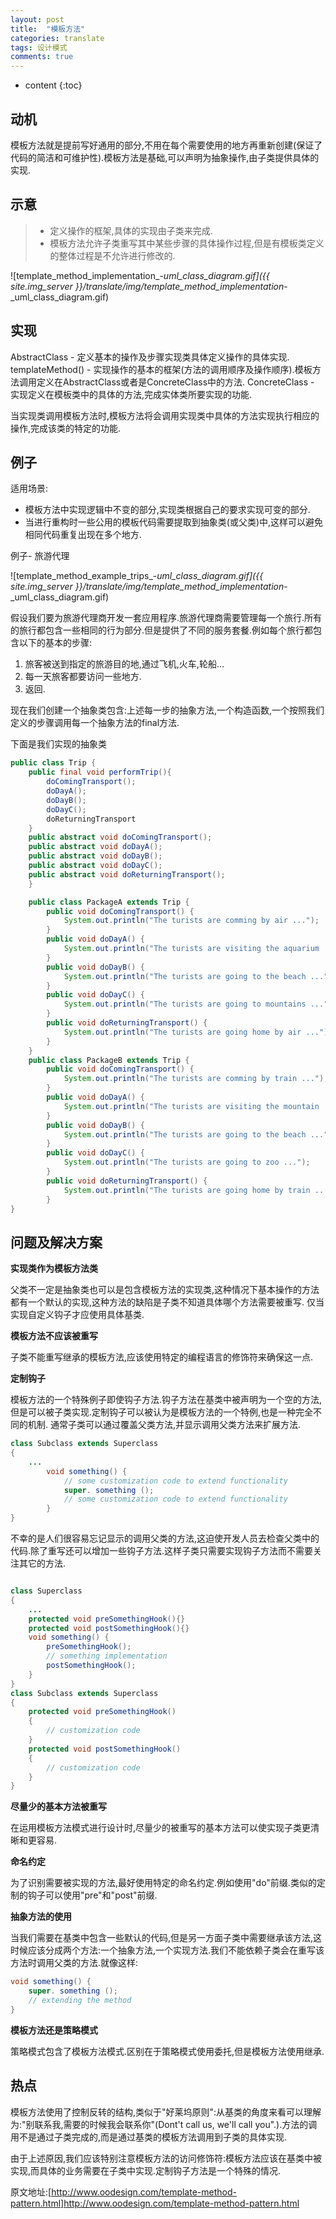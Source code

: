 ```yaml
---
layout: post
title:  "模板方法"
categories: translate
tags: 设计模式
comments: true
---
```


* content
{:toc}

## 动机

模板方法就是提前写好通用的部分,不用在每个需要使用的地方再重新创建(保证了代码的简洁和可维护性).模板方法是基础,可以声明为抽象操作,由子类提供具体的实现.

## 示意

> * 定义操作的框架,具体的实现由子类来完成.
> * 模板方法允许子类重写其中某些步骤的具体操作过程,但是有模板类定义的整体过程是不允许进行修改的.

![template_method_implementation_-_uml_class_diagram.gif]({{ site.img_server }}/translate/img/template_method_implementation_-_uml_class_diagram.gif)







## 实现

AbstractClass - 定义基本的操作及步骤实现类具体定义操作的具体实现.
templateMethod() - 实现操作的基本的框架(方法的调用顺序及操作顺序).模板方法调用定义在AbstractClass或者是ConcreteClass中的方法.
ConcreteClass - 实现定义在模板类中的具体的方法,完成实体类所要实现的功能.

当实现类调用模板方法时,模板方法将会调用实现类中具体的方法实现执行相应的操作,完成该类的特定的功能.

## 例子

适用场景:

* 模板方法中实现逻辑中不变的部分,实现类根据自己的要求实现可变的部分.
* 当进行重构时一些公用的模板代码需要提取到抽象类(或父类)中,这样可以避免相同代码重复出现在多个地方.

例子- 旅游代理

![template_method_example_trips_-_uml_class_diagram.gif]({{ site.img_server }}/translate/img/template_method_implementation_-_uml_class_diagram.gif)

假设我们要为旅游代理商开发一套应用程序.旅游代理商需要管理每一个旅行.所有的旅行都包含一些相同的行为部分.但是提供了不同的服务套餐.例如每个旅行都包含以下的基本的步骤:

1. 旅客被送到指定的旅游目的地,通过飞机,火车,轮船...
2. 每一天旅客都要访问一些地方.
3. 返回.

现在我们创建一个抽象类包含:上述每一步的抽象方法,一个构造函数,一个按照我们定义的步骤调用每一个抽象方法的final方法.

下面是我们实现的抽象类

```java
public class Trip {
    public final void performTrip(){
        doComingTransport();
        doDayA();
        doDayB();
        doDayC();
        doReturningTransport
    }
    public abstract void doComingTransport();
    public abstract void doDayA();
    public abstract void doDayB();
    public abstract void doDayC();
    public abstract void doReturningTransport();
    }

    public class PackageA extends Trip {
        public void doComingTransport() {
            System.out.println("The turists are comming by air ...");
        }
        public void doDayA() {
            System.out.println("The turists are visiting the aquarium ...");
        }
        public void doDayB() {
            System.out.println("The turists are going to the beach ...");
        }
        public void doDayC() {
            System.out.println("The turists are going to mountains ...");
        }
        public void doReturningTransport() {
            System.out.println("The turists are going home by air ...");
        }
    }
    public class PackageB extends Trip {
        public void doComingTransport() {
            System.out.println("The turists are comming by train ...");
        }
        public void doDayA() {
            System.out.println("The turists are visiting the mountain ...");
        }
        public void doDayB() {
            System.out.println("The turists are going to the beach ...");
        }
        public void doDayC() {
            System.out.println("The turists are going to zoo ...");
        }
        public void doReturningTransport() {
            System.out.println("The turists are going home by train ...");
        }
}
```

## 问题及解决方案

**实现类作为模板方法类**

父类不一定是抽象类也可以是包含模板方法的实现类,这种情况下基本操作的方法都有一个默认的实现,这种方法的缺陷是子类不知道具体哪个方法需要被重写.
仅当实现自定义钩子才应使用具体基类.

**模板方法不应该被重写**

子类不能重写继承的模板方法,应该使用特定的编程语言的修饰符来确保这一点.

**定制钩子**

模板方法的一个特殊例子即使钩子方法.钩子方法在基类中被声明为一个空的方法,但是可以被子类实现.定制钩子可以被认为是模板方法的一个特例,也是一种完全不同的机制.
通常子类可以通过覆盖父类方法,并显示调用父类方法来扩展方法.

```java
class Subclass extends Superclass
{
    ...
        void something() {
            // some customization code to extend functionality
            super. something ();
            // some customization code to extend functionality
        }
}
```

不幸的是人们很容易忘记显示的调用父类的方法,这迫使开发人员去检查父类中的代码.除了重写还可以增加一些钩子方法.这样子类只需要实现钩子方法而不需要关注其它的方法.

```java

class Superclass
{
    ...
    protected void preSomethingHook(){}
    protected void postSomethingHook(){}
    void something() {
        preSomethingHook();
        // something implementation
        postSomethingHook();
    }
}
class Subclass extends Superclass
{
    protected void preSomethingHook()
    {
        // customization code
    }
    protected void postSomethingHook()
    {
        // customization code
    }
}
```

**尽量少的基本方法被重写**

在运用模板方法模式进行设计时,尽量少的被重写的基本方法可以使实现子类更清晰和更容易.

**命名约定**

为了识别需要被实现的方法,最好使用特定的命名约定.例如使用"do"前缀.类似的定制的钩子可以使用"pre"和"post"前缀.

**抽象方法的使用**

当我们需要在基类中包含一些默认的代码,但是另一方面子类中需要继承该方法,这时候应该分成两个方法:一个抽象方法,一个实现方法.我们不能依赖子类会在重写该方法时调用父类的方法.就像这样:

```java
void something() {
    super. something ();
    // extending the method
}
```

**模板方法还是策略模式**

策略模式包含了模板方法模式.区别在于策略模式使用委托,但是模板方法使用继承.

## 热点

模板方法使用了控制反转的结构,类似于"好莱坞原则":从基类的角度来看可以理解为:"别联系我,需要的时候我会联系你"(Dont't call us, we'll call you".).方法的调用不是通过子类完成的,而是通过基类的模板方法调用到子类的具体实现.

由于上述原因,我们应该特别注意模板方法的访问修饰符:模板方法应该在基类中被实现,而具体的业务需要在子类中实现.定制钩子方法是一个特殊的情况.


原文地址:[http://www.oodesign.com/template-method-pattern.html]http://www.oodesign.com/template-method-pattern.html
